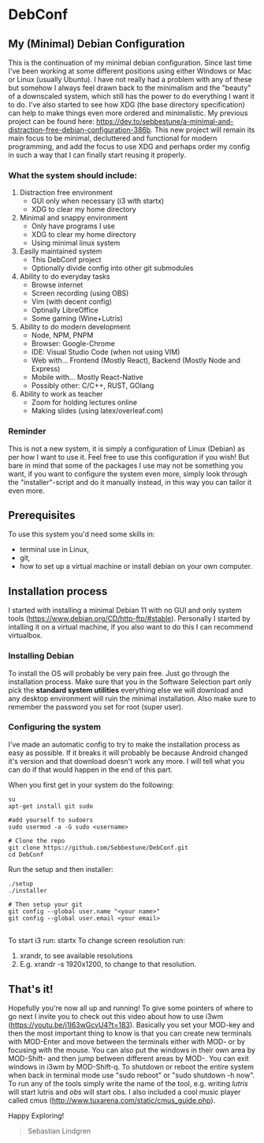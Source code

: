 # DebConf
## My (Minimal) Debian Configuration
This is the continuation of my minimal debian configuration. Since last time I've been working at some different positions using either Windows or Mac or Linux (usually Ubuntu). I have not really had a problem with any of these but somehow I always feel drawn back to the minimalism and the "beauty" of a downscaled system, which still has the power to do everything I want it to do. I've also started to see how XDG (the base directory specification) can help to make things even more ordered and minimalistic. My previous project can be found here: https://dev.to/sebbestune/a-minimal-and-distraction-free-debian-configuration-386b. This new project will remain its main focus to be minimal, decluttered and functional for modern programming, and add the focus to use XDG and perhaps order my config in such a way that I can finally start reusing it properly.

### What the system should include:

1. Distraction free environment
    - GUI only when necessary (i3 with startx)
    - XDG to clear my home directory
2. Minimal and snappy environment
    - Only have programs I use
    - XDG to clear my home directory
    - Using minimal linux system
3. Easily maintained system
    - This DebConf project
    - Optionally divide config into other git submodules
4. Ability to do everyday tasks
    - Browse internet
    - Screen recording (using OBS)
    - Vim (with decent config)
    - Optinally LibreOffice
    - Some gaming (Wine+Lutris)
5. Ability to do modern development
    - Node, NPM, PNPM
    - Browser: Google-Chrome
    - IDE: Visual Studio Code (when not using VIM)
    - Web with... Frontend (Mostly React), Backend (Mostly Node and Express)
    - Mobile with... Mostly React-Native
    - Possibly other: C/C++, RUST, GOlang
6. Ability to work as teacher 
    - Zoom for holding lectures online
    - Making slides (using latex/overleaf.com)

### Reminder
This is not a new system, it is simply a configuration of Linux (Debian) as per how I want to use it. Feel free to use this configuration if you wish! But bare in mind that some of the packages I use may not be something you want, if you want to configure the system even more, simply look through the "installer"-script and do it manually instead, in this way you can tailor it even more.

## Prerequisites
To use this system you'd need some skills in:
- terminal use in Linux,
- git,
- how to set up a virtual machine or install debian on your own computer.

## Installation process
I started with installing a minimal Debian 11 with no GUI and only system tools (https://www.debian.org/CD/http-ftp/#stable). Personally I started by intalling it on a virtual machine, if you also want to do this I can recommend virtualbox. 

### Installing Debian
To install the OS will probably be very pain free. Just go through the installation process. Make sure that you in the Software Selection part only pick the **standard system utilities** everything else we will download and any desktop environment will ruin the minimal installation. Also make sure to remember the password you set for root (super user).

### Configuring the system
I've made an automatic config to try to make the installation process as easy as possible. If it breaks it will probably be because Android changed it's version and that download doesn't work any more. I will tell what you can do if that would happen in the end of this part.  

When you first get in your system do the following:
```
su 
apt-get install git sudo

#add yourself to sudoers
sudo usermod -a -G sudo <username>

# Clone the repo
git clone https://github.com/Sebbestune/DebConf.git
cd DebConf
```

Run the setup and then installer:

```
./setup
./installer

# Then setup your git 
git config --global user.name "<your name>"
git config --global user.email <your email>
```

##
To start i3 run: startx
To change screen resolution run: 
1. xrandr, to see available resolutions
2. E.g. xrandr -s 1920x1200, to change to that resolution.

## That's it!
Hopefully you're now all up and running! To give some pointers of where to go next I invite you to check out this video about how to use i3wm (https://youtu.be/j1I63wGcvU4?t=183). Basically you set your MOD-key and then the most important thing to know is that you can create new terminals with MOD-Enter and move between the terminals either with MOD-<direction key> or by focusing with the mouse. You can also put the windows in their own area by MOD-Shift-<number> and then jump between different areas by MOD-<number>. You can exit windows in i3wm by MOD-Shift-q. To shutdown or reboot the entire system when back in terminal mode use "sudo reboot" or "sudo shutdown -h now". To run any of the tools simply write the name of the tool, e.g. writing *lutris* will start lutris and *obs* will start obs. I also included a cool music player called cmus (http://www.tuxarena.com/static/cmus_guide.php). 
  
Happy Exploring!
> Sebastian Lindgren
